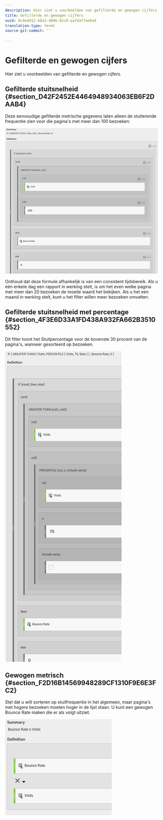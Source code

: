 ```yaml
---
description: Hier ziet u voorbeelden van gefilterde en gewogen cijfers.
title: Gefilterde en gewogen cijfers
uuid: 8c4ed912-68a3-4896-91c8-aa7daffae6a9
translation-type: tm+mt
source-git-commit: ''

---
```



# Gefilterde en gewogen cijfers

Hier ziet u voorbeelden van gefilterde en gewogen cijfers.

## Gefilterde stuitsnelheid {#section_D42F2452E4464948934063EB6F2DAAB4}

Deze eenvoudige gefilterde metrische gegevens laten alleen de stuiterende frequentie zien voor die pagina&#39;s met meer dan 100 bezoeken:

![](assets/cm_fbr.png)

Onthoud dat deze formule afhankelijk is van een consistent tijdsbereik. Als u één enkele dag een rapport in werking stelt, is om het even welke pagina met meer dan 20 bezoeken de moeite waard het bekijken. Als u het een maand in werking stelt, kunt u het filter willen meer bezoeken omvatten.

## Gefilterde stuitsnelheid met percentage {#section_4F3E6D33A1FD438A932FA662B3510552}

Dit filter toont het Stuitpercentage voor de bovenste 30 procent van de pagina&#39;s, wanneer gesorteerd op bezoeken.

![](assets/cm_wbr_2.png)

## Gewogen metrisch {#section_F2D16B14569948289CF1310F9E6E3FC2}

Stel dat u wilt sorteren op stuitfrequentie in het algemeen, maar pagina&#39;s met hogere bezoeken moeten hoger in de lijst staan. U kunt een gewogen Bounce Rate maken die er als volgt uitziet:

![](assets/cm_wbr.png)

